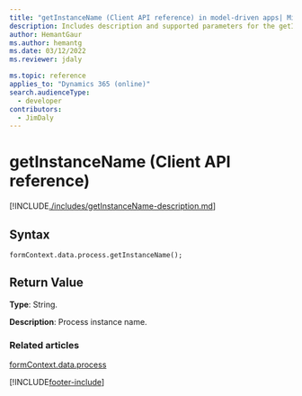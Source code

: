 ```yaml
---
title: "getInstanceName (Client API reference) in model-driven apps| MicrosoftDocs"
description: Includes description and supported parameters for the getInstanceName method.
author: HemantGaur
ms.author: hemantg
ms.date: 03/12/2022
ms.reviewer: jdaly

ms.topic: reference
applies_to: "Dynamics 365 (online)"
search.audienceType: 
  - developer
contributors:
  - JimDaly
---
```

# getInstanceName (Client API reference)



[!INCLUDE[./includes/getInstanceName-description.md](./includes/getInstanceName-description.md)]

## Syntax

`formContext.data.process.getInstanceName();`

## Return Value

**Type**: String. 

**Description**: Process instance name.

### Related articles

[formContext.data.process](../../formContext-data-process.md)
 
[!INCLUDE[footer-include](../../../../../../includes/footer-banner.md)]
